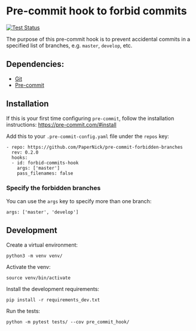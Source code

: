 # Pre-commit hook to forbid commits

[![Test Status](https://github.com/papernick/pre-commit-forbidden-branches/workflows/CI/badge.svg)](https://github.com/PaperNick/pre-commit-forbidden-branches/actions)

The purpose of this pre-commit hook is to prevent accidental commits in a specified list of branches, e.g. `master`, `develop`, etc.


## Dependencies:

* [Git](https://git-scm.com/)
* [Pre-commit](https://github.com/pre-commit/)


## Installation

If this is your first time configuring `pre-commit`, follow the installation instructions:
https://pre-commit.com/#install

Add this to your `.pre-commit-config.yaml` file under the `repos` key:

```
- repo: https://github.com/PaperNick/pre-commit-forbidden-branches
  rev: 0.2.0
  hooks:
  - id: forbid-commits-hook
    args: ['master']
    pass_filenames: false
```


### Specify the forbidden branches

You can use the `args` key to specify more than one branch:

```
args: ['master', 'develop']
```


## Development

Create a virtual environment:

```
python3 -m venv venv/
```

Activate the venv:

```
source venv/bin/activate
```

Install the development requirements:

```
pip install -r requirements_dev.txt
```

Run the tests:

```
python -m pytest tests/ --cov pre_commit_hook/
```
